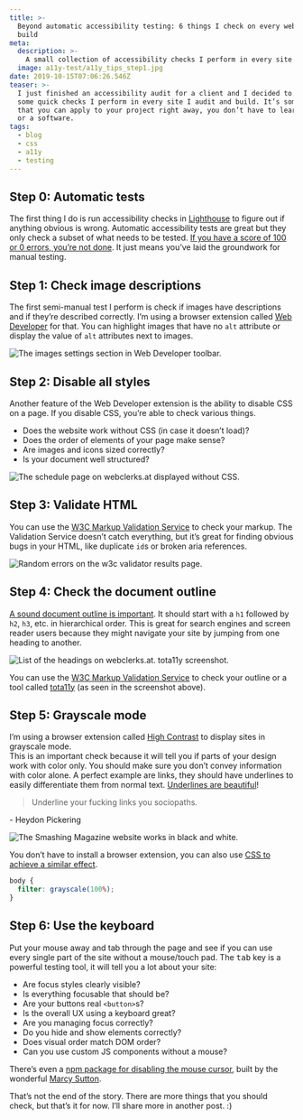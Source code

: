 ```yaml
---
title: >-
  Beyond automatic accessibility testing: 6 things I check on every website I
  build
meta:
  description: >-
    A small collection of accessibility checks I perform in every site I audit and build.
  image: a11y-test/a11y_tips_step1.jpg
date: 2019-10-15T07:06:26.546Z
teaser: >-
  I just finished an accessibility audit for a client and I decided to share
  some quick checks I perform in every site I audit and build. It’s something
  that you can apply to your project right away, you don’t have to learn a tool
  or a software.
tags:
  - blog
  - css
  - a11y
  - testing
---
```


## Step 0: Automatic tests

The first thing I do is run accessibility checks in [Lighthouse](https://developers.google.com/web/tools/lighthouse) to figure out if anything obvious is wrong. Automatic accessibility tests are great but they only check a subset of what needs to be tested. [If you have a score of 100 or 0 errors, you’re not done](https://www.matuzo.at/blog/building-the-most-inaccessible-site-possible-with-a-perfect-lighthouse-score/). It just means you’ve laid the groundwork for manual testing.

## Step 1: Check image descriptions

The first semi-manual test I perform is check if images have descriptions and if they’re described correctly. I’m using a browser extension called [Web Developer](https://addons.mozilla.org/de/firefox/addon/web-developer/) for that. You can highlight images that have no `alt` attribute or display the value of `alt` attributes next to images.

![The images settings section in Web Developer toolbar.](https://res.cloudinary.com/dp3mem7or/image/upload/v1571155703/articles/a11y-test/a11y_tips_step1.jpg)

## Step 2: Disable all styles

Another feature of the Web Developer extension is the ability to disable CSS on a page. If you disable CSS, you’re able to check various things.

- Does the website work without CSS (in case it doesn’t load)?
- Does the order of elements of your page make sense?
- Are images and icons sized correctly?
- Is your document well structured?

![The schedule page on webclerks.at displayed without CSS.](https://res.cloudinary.com/dp3mem7or/image/upload/v1571155700/articles/a11y-test/a11y_tips_step2.jpg)

## Step 3: Validate HTML

You can use the [W3C Markup Validation Service](http://validator.w3.org/) to check your markup. The Validation Service doesn’t catch everything, but it’s great for finding obvious bugs in your HTML, like duplicate `id`s or broken aria references.

![Random errors on the w3c validator results page.](https://res.cloudinary.com/dp3mem7or/image/upload/v1571155701/articles/a11y-test/a11y_tips_step3.jpg)

## Step 4: Check the document outline

[A sound document outline is important](https://webaim.org/projects/screenreadersurvey8/#finding). It should start with a `h1` followed by `h2`, `h3`, etc. in hierarchical order. This is great for search engines and screen reader users because they might navigate your site by jumping from one heading to another.

![List of the headings on webclerks.at. tota11y screenshot.](https://res.cloudinary.com/dp3mem7or/image/upload/v1571155700/articles/a11y-test/a11y_tips_step4.jpg)

You can use the [W3C Markup Validation Service](https://validator.w3.org/) to check your outline or a tool called [tota11y](https://khan.github.io/tota11y/) (as seen in the screenshot above).

## Step 5: Grayscale mode

I’m using a browser extension called [High Contrast](https://chrome.google.com/webstore/detail/high-contrast/djcfdncoelnlbldjfhinnjlhdjlikmph) to display sites in grayscale mode.\
This is an important check because it will tell you if parts of your design work with color only. You should make sure you don’t convey information with color alone. A perfect example are links, they should have underlines to easily differentiate them from normal text. [Underlines are beautiful](https://adrianroselli.com/2019/01/underlines-are-beautiful.html)!

> Underline your fucking links you sociopaths.

\- Heydon Pickering

![The Smashing Magazine website works in black and white.](https://res.cloudinary.com/dp3mem7or/image/upload/v1571204684/articles/a11y-test/a11y_tips_step5.png)

You don’t have to install a browser extension, you can also use [CSS to achieve a similar effect](https://github.com/matuzo/a11y-tests.css).

```css
body {
  filter: grayscale(100%);
}
```

## Step 6: Use the keyboard

Put your mouse away and tab through the page and see if you can use every single part of the site without a mouse/touch pad. The <kbd>tab</kbd> key is a powerful testing tool, it will tell you a lot about your site:

- Are focus styles clearly visible?
- Is everything focusable that should be?
- Are your buttons real `<button>`s?
- Is the overall UX using a keyboard great?
- Are you managing focus correctly?
- Do you hide and show elements correctly?
- Does visual order match DOM order?
- Can you use custom JS components without a mouse?

There’s even a [npm package for disabling the mouse cursor](https://www.npmjs.com/package/no-mouse-days), built by the wonderful [Marcy Sutton](https://twitter.com/marcysutton).

That’s not the end of the story. There are more things that you should check, but that’s it for now. I’ll share more in another post. :)

